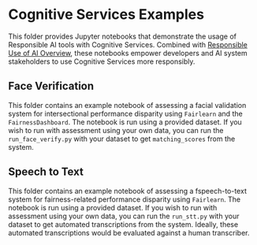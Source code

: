 # Cognitive Services Examples

This folder provides Jupyter notebooks that demonstrate the usage of Responsible AI tools with Cognitive Services. Combined with [Responsible Use of AI Overview](https://docs.microsoft.com/en-us/azure/cognitive-services/responsible-use-of-ai-overview), these notebooks empower developers and AI system stakeholders to use Cognitive Services more responsibly.


## Face Verification

This folder contains an example notebook of assessing a facial validation system for intersectional performance disparity using `Fairlearn` and the `FairnessDashboard`. The notebook is run using a provided dataset. If you wish to run with assessment using your own data, you can run the `run_face_verify.py` with your dataset to get `matching_scores` from the system.

## Speech to Text

This folder contains an example notebook of assessing a fspeech-to-text system for fairness-related performance disparity using `Fairlearn`. The notebook is run using a provided dataset. If you wish to run with assessment using your own data, you can run the `run_stt.py` with your dataset to get automated transcriptions from the system. Ideally, these automated transcriptions would be evaluated against a human transcriber.
